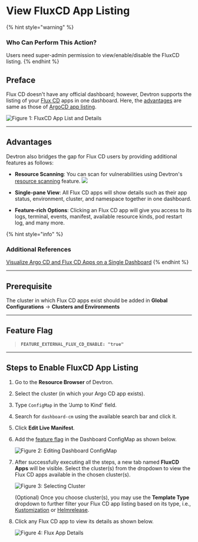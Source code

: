 # View FluxCD App Listing

{% hint style="warning" %}
### Who Can Perform This Action?
Users need super-admin permission to view/enable/disable the FluxCD listing.
{% endhint %}

## Preface

Flux CD doesn't have any official dashboard; however, Devtron supports the listing of your [Flux CD](https://fluxcd.io/) apps in one dashboard. Here, the [advantages](#advantages) are same as those of [ArgoCD app listing](#view-argocd-app-listing).

![Figure 1: FluxCD App List and Details](https://devtron-public-asset.s3.us-east-2.amazonaws.com/images/creating-application/fluxcd/fluxcd-listing.jpg)

---

## Advantages

Devtron also bridges the gap for Flux CD users by providing additional features as follows:

* **Resource Scanning**: You can scan for vulnerabilities using Devtron's [resource scanning](../user-guide/security-features.md#from-app-details) feature. [![](https://devtron-public-asset.s3.us-east-2.amazonaws.com/images/elements/EnterpriseTag.svg)](https://devtron.ai/pricing)

* **Single-pane View**: All Flux CD apps will show details such as their app status, environment, cluster, and namespace together in one dashboard. 

* **Feature-rich Options**: Clicking an Flux CD app will give you access to its logs, terminal, events, manifest, available resource kinds, pod restart log, and many more.

{% hint style="info" %}
### Additional References
[Visualize Argo CD and Flux CD Apps on a Single Dashboard](https://devtron.ai/blog/devtrons-september-2024-release-now-visualize-your-argo-cd-and-flux-cd-applications-on-a-single-dashboard/)
{% endhint %}

---

## Prerequisite

The cluster in which Flux CD apps exist should be added in **Global Configurations** → **Clusters and Environments**

---

## Feature Flag

> **`FEATURE_EXTERNAL_FLUX_CD_ENABLE: "true"`**

---

## Steps to Enable FluxCD App Listing

1. Go to the **Resource Browser** of Devtron.

2. Select the cluster (in which your Argo CD app exists).

3. Type `ConfigMap` in the 'Jump to Kind' field.

4. Search for `dashboard-cm` using the available search bar and click it.

5. Click **Edit Live Manifest**.

6. Add the [feature flag](#feature-flag-1) in the Dashboard ConfigMap as shown below.

    ![Figure 2: Editing Dashboard ConfigMap](https://devtron-public-asset.s3.us-east-2.amazonaws.com/images/creating-application/fluxcd/flux-feature-flag.jpg)

7. After successfully executing all the steps, a new tab named **FluxCD Apps** will be visible. Select the cluster(s) from the dropdown to view the Flux CD apps available in the chosen cluster(s).

    ![Figure 3: Selecting Cluster](https://devtron-public-asset.s3.us-east-2.amazonaws.com/images/creating-application/fluxcd/cluster-selection.jpg)

    (Optional) Once you choose cluster(s), you may use the **Template Type** dropdown to further filter your Flux CD app listing based on its type, i.e., [Kustomization](https://fluxcd.io/flux/components/kustomize/kustomizations/) or [Helmrelease](https://fluxcd.io/flux/components/helm/helmreleases/).

8.  Click any Flux CD app to view its details as shown below.

    ![Figure 4: Flux App Details](https://devtron-public-asset.s3.us-east-2.amazonaws.com/images/creating-application/fluxcd/app-details-flux.gif)